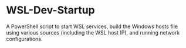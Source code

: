 # WSL-Dev-Startup
 A PowerShell script to start WSL services, build the Windows hosts file using various sources (including the WSL host IP), and running network configurations.

